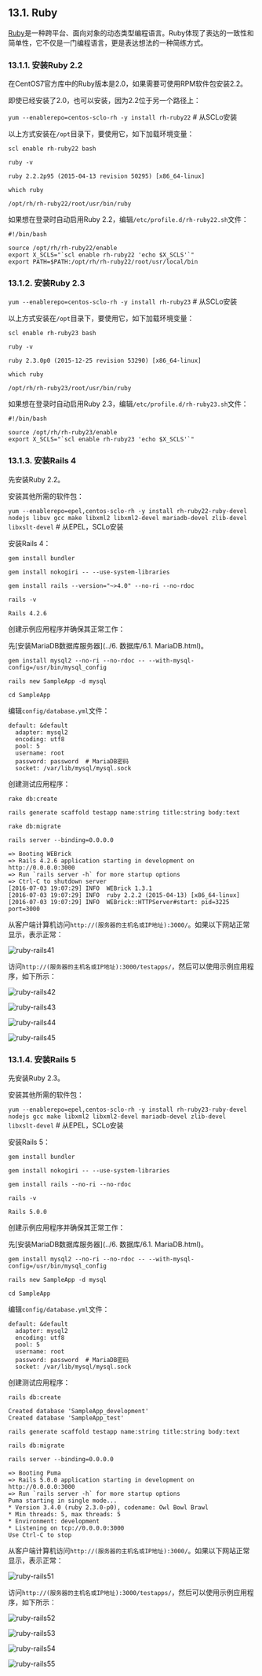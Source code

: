 ## 13.1. Ruby

[Ruby](http://www.ruby-lang.org/zh_cn/)是一种跨平台、面向对象的动态类型编程语言。Ruby体现了表达的一致性和简单性，它不仅是一门编程语言，更是表达想法的一种简练方式。

### 13.1.1. 安装Ruby 2.2

在CentOS7官方库中的Ruby版本是2.0，如果需要可使用RPM软件包安装2.2。

即使已经安装了2.0，也可以安装，因为2.2位于另一个路径上：

`yum --enablerepo=centos-sclo-rh -y install rh-ruby22` # 从SCLo安装

以上方式安装在`/opt`目录下，要使用它，如下加载环境变量：

`scl enable rh-ruby22 bash`

`ruby -v`

```
ruby 2.2.2p95 (2015-04-13 revision 50295) [x86_64-linux]
```

`which ruby`

```
/opt/rh/rh-ruby22/root/usr/bin/ruby
```

如果想在登录时自动启用Ruby 2.2，编辑`/etc/profile.d/rh-ruby22.sh`文件：

```
#!/bin/bash

source /opt/rh/rh-ruby22/enable
export X_SCLS="`scl enable rh-ruby22 'echo $X_SCLS'`"
export PATH=$PATH:/opt/rh/rh-ruby22/root/usr/local/bin
```

### 13.1.2. 安装Ruby 2.3

`yum --enablerepo=centos-sclo-rh -y install rh-ruby23` # 从SCLo安装

以上方式安装在`/opt`目录下，要使用它，如下加载环境变量：

`scl enable rh-ruby23 bash`

`ruby -v`

```
ruby 2.3.0p0 (2015-12-25 revision 53290) [x86_64-linux]
```

`which ruby`

```
/opt/rh/rh-ruby23/root/usr/bin/ruby
```

如果想在登录时自动启用Ruby 2.3，编辑`/etc/profile.d/rh-ruby23.sh`文件：

```
#!/bin/bash

source /opt/rh/rh-ruby23/enable
export X_SCLS="`scl enable rh-ruby23 'echo $X_SCLS'`"
```

### 13.1.3. 安装Rails 4

先安装Ruby 2.2。

安装其他所需的软件包：

`yum --enablerepo=epel,centos-sclo-rh -y install rh-ruby22-ruby-devel nodejs libuv gcc make libxml2 libxml2-devel mariadb-devel zlib-devel libxslt-devel` # 从EPEL，SCLo安装

安装Rails 4：

`gem install bundler`

`gem install nokogiri -- --use-system-libraries`

`gem install rails --version="~>4.0" --no-ri --no-rdoc`

`rails -v`

```
Rails 4.2.6
```

创建示例应用程序并确保其正常工作：

先[安装MariaDB数据库服务器](../6. 数据库/6.1. MariaDB.html)。

`gem install mysql2 --no-ri --no-rdoc -- --with-mysql-config=/usr/bin/mysql_config`

`rails new SampleApp -d mysql`

`cd SampleApp`

编辑`config/database.yml`文件：

```
default: &default
  adapter: mysql2
  encoding: utf8
  pool: 5
  username: root
  password: password  # MariaDB密码
  socket: /var/lib/mysql/mysql.sock
```

创建测试应用程序：

`rake db:create`

`rails generate scaffold testapp name:string title:string body:text`

`rake db:migrate`

`rails server --binding=0.0.0.0`

```
=> Booting WEBrick
=> Rails 4.2.6 application starting in development on http://0.0.0.0:3000
=> Run `rails server -h` for more startup options
=> Ctrl-C to shutdown server
[2016-07-03 19:07:29] INFO  WEBrick 1.3.1
[2016-07-03 19:07:29] INFO  ruby 2.2.2 (2015-04-13) [x86_64-linux]
[2016-07-03 19:07:29] INFO  WEBrick::HTTPServer#start: pid=3225 port=3000
```

从客户端计算机访问`http://(服务器的主机名或IP地址):3000/`。如果以下网站正常显示，表示正常：

![ruby-rails41](../Contents/ruby-rails41.png)

访问`http://(服务器的主机名或IP地址):3000/testapps/`，然后可以使用示例应用程序，如下所示：

![ruby-rails42](../Contents/ruby-rails42.png)


![ruby-rails43](../Contents/ruby-rails43.png)


![ruby-rails44](../Contents/ruby-rails44.png)


![ruby-rails45](../Contents/ruby-rails45.png)

### 13.1.4. 安装Rails 5

先安装Ruby 2.3。

安装其他所需的软件包：

`yum --enablerepo=epel,centos-sclo-rh -y install rh-ruby23-ruby-devel nodejs gcc make libxml2 libxml2-devel mariadb-devel zlib-devel libxslt-devel` # 从EPEL，SCLo安装

安装Rails 5：

`gem install bundler`

`gem install nokogiri -- --use-system-libraries`

`gem install rails --no-ri --no-rdoc`

`rails -v`

```
Rails 5.0.0
```

创建示例应用程序并确保其正常工作：

先[安装MariaDB数据库服务器](../6. 数据库/6.1. MariaDB.html)。

`gem install mysql2 --no-ri --no-rdoc -- --with-mysql-config=/usr/bin/mysql_config`

`rails new SampleApp -d mysql`

`cd SampleApp`

编辑`config/database.yml`文件：

```
default: &default
  adapter: mysql2
  encoding: utf8
  pool: 5
  username: root
  password: password  # MariaDB密码
  socket: /var/lib/mysql/mysql.sock
```

创建测试应用程序：

`rails db:create`

```
Created database 'SampleApp_development'
Created database 'SampleApp_test'
```

`rails generate scaffold testapp name:string title:string body:text`

`rails db:migrate`

`rails server --binding=0.0.0.0`

```
=> Booting Puma
=> Rails 5.0.0 application starting in development on http://0.0.0.0:3000
=> Run `rails server -h` for more startup options
Puma starting in single mode...
* Version 3.4.0 (ruby 2.3.0-p0), codename: Owl Bowl Brawl
* Min threads: 5, max threads: 5
* Environment: development
* Listening on tcp://0.0.0.0:3000
Use Ctrl-C to stop
```

从客户端计算机访问`http://(服务器的主机名或IP地址):3000/`。如果以下网站正常显示，表示正常：

![ruby-rails51](../Contents/ruby-rails51.png)

访问`http://(服务器的主机名或IP地址):3000/testapps/`，然后可以使用示例应用程序，如下所示：

![ruby-rails52](../Contents/ruby-rails52.png)


![ruby-rails53](../Contents/ruby-rails53.png)


![ruby-rails54](../Contents/ruby-rails54.png)


![ruby-rails55](../Contents/ruby-rails55.png)
